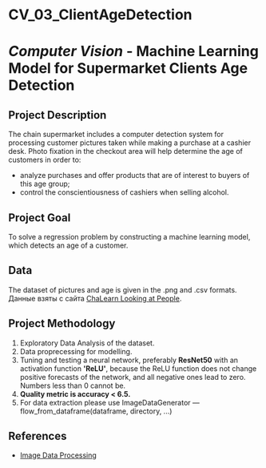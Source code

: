 # CV_03_ClientAgeDetection

# ***Computer Vision*** - Machine Learning Model for Supermarket Clients Age Detection

## Project Description

The chain supermarket includes a computer detection system for processing customer pictures taken while making a purchase at a cashier desk. Photo fixation in the checkout area will help determine the age of customers in order to:  
- analyze purchases and offer products that are of interest to buyers of this age group; 
- control the conscientiousness of cashiers when selling alcohol.


## Project Goal
To solve a regression problem by constructing a machine learning model, which detects an age of a customer. 

## Data
The dataset of pictures and age is given in the .png and .csv formats.
Данные взяты с сайта [ChaLearn Looking at People](http://chalearnlap.cvc.uab.es/dataset/26/description/).


## Project Methodology
1. Exploratory Data Analysis of the dataset.
2. Data proprecessing for modelling.
3. Tuning and testing a neural network, preferably **ResNet50** with an activation function **'ReLU'**, because the ReLU function does not change positive forecasts of the network, and all negative ones lead to zero. Numbers less than 0 cannot be.
4. **Quality metric is accuracy < 6.5.**
5. For data extraction please use ImageDataGenerator —flow_from_dataframe(dataframe, directory, ...)

## References
- [Image Data Processing](https://keras.io/api/preprocessing/image/)
